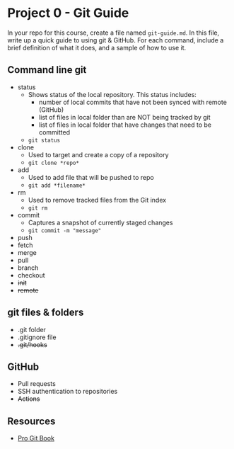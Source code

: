 # Project 0 - Git Guide

In your repo for this course, create a file named `git-guide.md`. In this file, write up a quick guide to using git & GitHub. For each command, include a brief definition of what it does, and a sample of how to use it.

## Command line git

- status
  - Shows status of the local repository. This status includes:
    - number of local commits that have not been synced with remote (GitHub)
    - list of files in local folder than are NOT being tracked by git
    - list of files in local folder that have changes that need to be committed
  - `git status`
- clone
  - Used to target and create a copy of a repository
  - `git clone *repo*`
- add
  - Used to add file that will be pushed to repo
  - `git add *filename*` 
- rm
  - Used to remove tracked files from the Git index  
  - `git rm`
- commit
  - Captures a snapshot of currently staged changes
  -  `git commit -m "message"` 
- push
- fetch
- merge
- pull
- branch
- checkout
- ~~init~~
- ~~remote~~

## git files & folders

- .git folder
- .gitignore file
- ~~.git/hooks~~

## GitHub

- Pull requests
- SSH authentication to repositories
- ~~Actions~~

## Resources

- [Pro Git Book](https://git-scm.com/book/en/v2)

